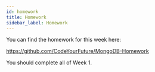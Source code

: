 ```yaml
---
id: homework
title: Homework
sidebar_label: Homework
---
```


You can find the homework for this week here:

https://github.com/CodeYourFuture/MongoDB-Homework

You should complete all of Week 1.
